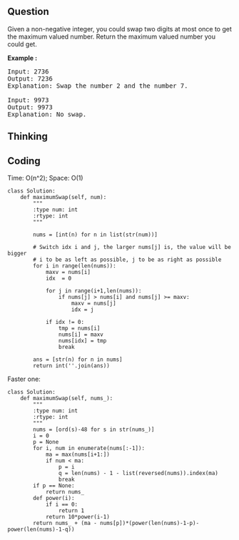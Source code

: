## Question
Given a non-negative integer, you could swap two digits at most once to get the maximum valued number. Return the maximum valued number you could get.

**Example :**   
<pre>
Input: 2736
Output: 7236
Explanation: Swap the number 2 and the number 7.

Input: 9973
Output: 9973
Explanation: No swap.
</pre>

## Thinking


## Coding
Time: O(n^2); 
Space: O(1)
```python3
class Solution:
    def maximumSwap(self, num):
        """
        :type num: int
        :rtype: int
        """
        
        nums = [int(n) for n in list(str(num))]
        
        # Switch idx i and j, the larger nums[j] is, the value will be bigger
        # i to be as left as possible, j to be as right as possible
        for i in range(len(nums)):
            maxv = nums[i]
            idx  = 0
            
            for j in range(i+1,len(nums)):
                if nums[j] > nums[i] and nums[j] >= maxv:
                    maxv = nums[j]
                    idx = j
                    
            if idx != 0:
                tmp = nums[i]
                nums[i] = maxv
                nums[idx] = tmp
                break
                
        ans = [str(n) for n in nums] 
        return int(''.join(ans))
```

Faster one:
```python3
class Solution:
    def maximumSwap(self, nums_):
        """
        :type num: int
        :rtype: int
        """
        nums = [ord(s)-48 for s in str(nums_)]
        i = 0
        p = None
        for i, num in enumerate(nums[:-1]):
            ma = max(nums[i+1:])
            if num < ma:
                p = i
                q = len(nums) - 1 - list(reversed(nums)).index(ma)
                break
        if p == None:
            return nums_
        def power(i):
            if i == 0:
                return 1
            return 10*power(i-1)
        return nums_ + (ma - nums[p])*(power(len(nums)-1-p)-power(len(nums)-1-q))
```
